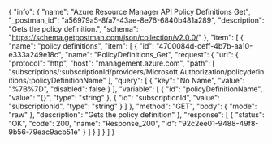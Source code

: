{
  "info": {
    "name": "Azure Resource Manager API Policy Definitions Get",
    "_postman_id": "a56979a5-8fa7-43ae-8e76-6840b481a289",
    "description": "Gets the policy definition.",
    "schema": "https://schema.getpostman.com/json/collection/v2.0.0/"
  },
  "item": [
    {
      "name": "policy definitions",
      "item": [
        {
          "id": "4700084d-ceff-4b7b-aa10-e333a249e18c",
          "name": "PolicyDefinitions_Get",
          "request": {
            "url": {
              "protocol": "http",
              "host": "management.azure.com",
              "path": [
                "subscriptions/:subscriptionId/providers/Microsoft.Authorization/policydefinitions/:policyDefinitionName"
              ],
              "query": [
                {
                  "key": "No Name",
                  "value": "%7B%7D",
                  "disabled": false
                }
              ],
              "variable": [
                {
                  "id": "policyDefinitionName",
                  "value": "{}",
                  "type": "string"
                },
                {
                  "id": "subscriptionId",
                  "value": "subscriptionId",
                  "type": "string"
                }
              ]
            },
            "method": "GET",
            "body": {
              "mode": "raw"
            },
            "description": "Gets the policy definition"
          },
          "response": [
            {
              "status": "OK",
              "code": 200,
              "name": "Response_200",
              "id": "92c2ee01-9488-49f8-9b56-79eac9acb51e"
            }
          ]
        }
      ]
    }
  ]
}